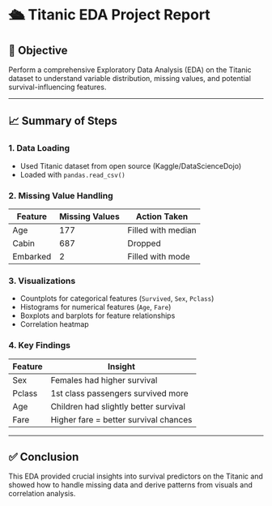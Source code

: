 # 🛳️ Titanic EDA Project Report

## 🧠 Objective
Perform a comprehensive Exploratory Data Analysis (EDA) on the Titanic dataset to understand variable distribution, missing values, and potential survival-influencing features.

---

## 📈 Summary of Steps

### 1. Data Loading
- Used Titanic dataset from open source (Kaggle/DataScienceDojo)
- Loaded with `pandas.read_csv()`

### 2. Missing Value Handling
| Feature   | Missing Values | Action Taken     |
|-----------|----------------|------------------|
| Age       | 177            | Filled with median |
| Cabin     | 687            | Dropped          |
| Embarked  | 2              | Filled with mode |

### 3. Visualizations
- Countplots for categorical features (`Survived`, `Sex`, `Pclass`)
- Histograms for numerical features (`Age`, `Fare`)
- Boxplots and barplots for feature relationships
- Correlation heatmap

### 4. Key Findings

| Feature    | Insight |
|------------|---------|
| Sex        | Females had higher survival |
| Pclass     | 1st class passengers survived more |
| Age        | Children had slightly better survival |
| Fare       | Higher fare = better survival chances |

---

## ✅ Conclusion
This EDA provided crucial insights into survival predictors on the Titanic and showed how to handle missing data and derive patterns from visuals and correlation analysis.
